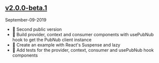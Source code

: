 ## [v2.0.0-beta.1](https://github.com/pubnub/react/tree/v2.0)

September-09-2019

- 🌟 Second public version
- 🌟 Build provider, context and consumer components with usePubNub hook to get the PubNub client instance
- 🌟 Create an example with React's Suspense and lazy
- 🌟 Add tests for the provider, context, consumer and usePubNub hook components
